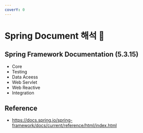 ```yaml
---
coverY: 0
---
```

# Spring Document 해석 🧐

## Spring Framework Documentation (5.3.15)

- Core
- Testing
- Data Aceess
- Web Servlet
- Web Reactive
- Integration

## Reference
- https://docs.spring.io/spring-framework/docs/current/reference/html/index.html

